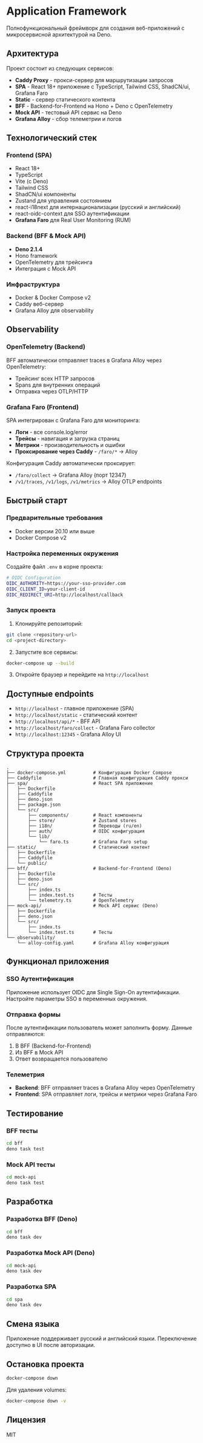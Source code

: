 # Application Framework

Полнофункциональный фреймворк для создания веб-приложений с микросервисной архитектурой на Deno.

## Архитектура

Проект состоит из следующих сервисов:

- **Caddy Proxy** - прокси-сервер для маршрутизации запросов
- **SPA** - React 18+ приложение с TypeScript, Tailwind CSS, ShadCN/ui, Grafana Faro
- **Static** - сервер статического контента
- **BFF** - Backend-for-Frontend на Hono + Deno с OpenTelemetry
- **Mock API** - тестовый API сервис на Deno
- **Grafana Alloy** - сбор телеметрии и логов

## Технологический стек

### Frontend (SPA)
- React 18+
- TypeScript
- Vite (с Deno)
- Tailwind CSS
- ShadCN/ui компоненты
- Zustand для управления состоянием
- react-i18next для интернационализации (русский и английский)
- react-oidc-context для SSO аутентификации
- **Grafana Faro** для Real User Monitoring (RUM)

### Backend (BFF & Mock API)
- **Deno 2.1.4**
- Hono framework
- OpenTelemetry для трейсинга
- Интеграция с Mock API

### Инфраструктура
- Docker & Docker Compose v2
- Caddy веб-сервер
- Grafana Alloy для observability

## Observability

### OpenTelemetry (Backend)
BFF автоматически отправляет traces в Grafana Alloy через OpenTelemetry:
- Трейсинг всех HTTP запросов
- Spans для внутренних операций
- Отправка через OTLP/HTTP

### Grafana Faro (Frontend)
SPA интегрирован с Grafana Faro для мониторинга:
- **Логи** - все console.log/error
- **Трейсы** - навигация и загрузка страниц
- **Метрики** - производительность и ошибки
- **Проксирование через Caddy** - `/faro/*` → Alloy

Конфигурация Caddy автоматически проксирует:
- `/faro/collect` → Grafana Alloy (порт 12347)
- `/v1/traces`, `/v1/logs`, `/v1/metrics` → Alloy OTLP endpoints

## Быстрый старт

### Предварительные требования

- Docker версии 20.10 или выше
- Docker Compose v2

### Настройка переменных окружения

Создайте файл `.env` в корне проекта:

```bash
# OIDC Configuration
OIDC_AUTHORITY=https://your-sso-provider.com
OIDC_CLIENT_ID=your-client-id
OIDC_REDIRECT_URI=http://localhost/callback
```

### Запуск проекта

1. Клонируйте репозиторий:
```bash
git clone <repository-url>
cd <project-directory>
```

2. Запустите все сервисы:
```bash
docker-compose up --build
```

3. Откройте браузер и перейдите на `http://localhost`

## Доступные endpoints

- `http://localhost` - главное приложение (SPA)
- `http://localhost/static` - статический контент
- `http://localhost/api/*` - BFF API
- `http://localhost/faro/collect` - Grafana Faro collector
- `http://localhost:12345` - Grafana Alloy UI

## Структура проекта

```
.
├── docker-compose.yml          # Конфигурация Docker Compose
├── Caddyfile                   # Главная конфигурация Caddy прокси
├── spa/                        # React SPA приложение
│   ├── Dockerfile
│   ├── Caddyfile
│   ├── deno.json
│   ├── package.json
│   └── src/
│       ├── components/         # React компоненты
│       ├── store/              # Zustand stores
│       ├── i18n/               # Переводы (ru/en)
│       ├── auth/               # OIDC конфигурация
│       └── lib/
│           └── faro.ts         # Grafana Faro setup
├── static/                     # Статический контент
│   ├── Dockerfile
│   ├── Caddyfile
│   └── public/
├── bff/                        # Backend-for-Frontend (Deno)
│   ├── Dockerfile
│   ├── deno.json
│   └── src/
│       ├── index.ts
│       ├── index.test.ts       # Тесты
│       └── telemetry.ts        # OpenTelemetry
├── mock-api/                   # Mock API сервис (Deno)
│   ├── Dockerfile
│   ├── deno.json
│   └── src/
│       ├── index.ts
│       └── index.test.ts       # Тесты
└── observability/
    └── alloy-config.yaml       # Grafana Alloy конфигурация
```

## Функционал приложения

### SSO Аутентификация
Приложение использует OIDC для Single Sign-On аутентификации. Настройте параметры SSO в переменных окружения.

### Отправка формы
После аутентификации пользователь может заполнить форму. Данные отправляются:
1. В BFF (Backend-for-Frontend)
2. Из BFF в Mock API
3. Ответ возвращается пользователю

### Телеметрия
- **Backend**: BFF отправляет traces в Grafana Alloy через OpenTelemetry
- **Frontend**: SPA отправляет логи, трейсы и метрики через Grafana Faro

## Тестирование

### BFF тесты
```bash
cd bff
deno task test
```

### Mock API тесты
```bash
cd mock-api
deno task test
```

## Разработка

### Разработка BFF (Deno)
```bash
cd bff
deno task dev
```

### Разработка Mock API (Deno)
```bash
cd mock-api
deno task dev
```

### Разработка SPA
```bash
cd spa
deno task dev
```

## Смена языка

Приложение поддерживает русский и английский языки. Переключение доступно в UI после авторизации.

## Остановка проекта

```bash
docker-compose down
```

Для удаления volumes:
```bash
docker-compose down -v
```

## Лицензия

MIT
